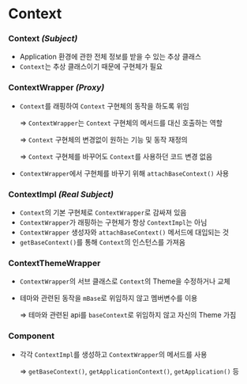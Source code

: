 # Context

### Context *(Subject)*
- Application 환경에 관한 전체 정보를 받을 수 있는 추상 클래스
- `Context`는 추상 클래스이기 때문에 구현체가 필요

### ContextWrapper *(Proxy)*
- `Context`를 래핑하여 `Context` 구현체의 동작을 하도록 위임
  
    ⇒ `ContextWrapper`는 `Context` 구현체의 메서드를 대신 호출하는 역할

    ⇒ `Context` 구현체의 변경없이 원하는 기능 및 동작 재정의
  
    ⇒ `Context` 구현체를 바꾸어도 `Context`를 사용하던 코드 변경 없음

- `ContextWrapper`에서 구현체를 바꾸기 위해 `attachBaseContext()` 사용

### ContextImpl *(Real Subject)*
- `Context`의 기본 구현체로 `ContextWrapper`로 감싸져 있음
- `ContextWrapper`가 래핑하는 구현체가 항상 `ContextImpl`는 아님
- `ContextWrapper` 생성자와 `attachBaseContext()` 메서드에 대입되는 것
- `getBaseContext()`를 통해 `Context`의 인스턴스를 가져옴

### ContextThemeWrapper
- `ContextWrapper`의 서브 클래스로 `Context`의 Theme을 수정하거나 교체
- 테마와 관련된 동작을 `mBase`로 위임하지 않고 멤버변수를 이용
  
    ⇒ 테마와 관련된 api를 `baseContext`로 위임하지 않고 자신의 Theme 가짐
    
### Component
- 각각 `ContextImpl`를 생성하고 `ContextWrapper`의 메서드를 사용
  
    ⇒ `getBaseContext()`, `getApplicationContext()`, `getApplication()` 등
